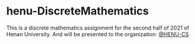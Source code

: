 # henu-DiscreteMathematics

This is a discrete mathematics assignment for the second half of 2021 of Henan University.
And will be presented to the organization: [@HENU-CS](https://github.com/HENU-CS)
